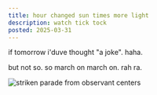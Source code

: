 ```yaml
---
title: hour changed sun times more light
description: watch tick tock
posted: 2025-03-31
---
```


if tomorrow i'duve thought "a joke". haha.

but not so. so march on march on. rah ra.

![striken parade from observant centers](/blog/note/d09600c2/WAKEUP.png "all lives under the sun")
